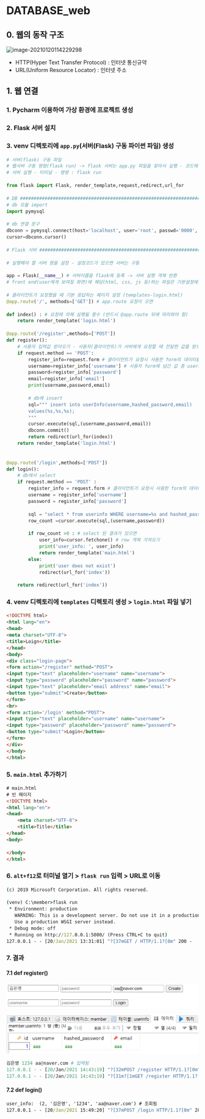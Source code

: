 # DATABASE_web

## 0. 웹의 동작 구조

![image-20210120114229298](C:%5CUsers%5Cuser%5CAppData%5CRoaming%5CTypora%5Ctypora-user-images%5Cimage-20210120114229298.png)

- HTTP(Hyper Text Transfer Protocol) : 인터넷 통신규약
- URL(Uniform Resource Locator) : 인터넷 주소



## 1. 웹 연결

### 1. Pycharm 이용하여 가상 환경에 프로젝트 생성

### 2. Flask 서버 설치

### 3. venv 디렉토리에 `app.py`(서버(Flask) 구동 파이썬 파일) 생성

```python
# 서버(flask) 구동 파일
# 웹서버 구동 명령(flask run) -> flask 서버는 app.py 파일을 찾아서 실행 - 코드에 실행 코드를 찾아서 서버 구동
# 서버 실행 - 터미널 - 명령 : flask run

from flask import Flask, render_template,request,redirect,url_for

# DB #########################################################################
# db 모듈 import
import pymysql

# db 연결 문구
dbconn = pymysql.connect(host='localhost', user='root', passwd='0000', db='member',charset='utf8')
cursor=dbconn.cursor()

# Flask 서버 #########################################################################

# 실행해야 할 서버 명을 설정 - 설정코드가 있으면 서버는 구동

app = Flask(__name__) # 서버이름을 flask에 등록 -> 서버 실행 객체 반환
# front end(user에게 보여질 화면)에 해당(html, css, js 등)하는 파일은 기본설정에는 templates 디렉터리에 저장되어 있어야 함

# 클라이언트가 요청했을 때 기본 응답하는 페이지 설정 (templates-login.html)
@app.route('/', methods=['GET']) # app.route 요청이 오면

def index() : # 요청에 의해 실행될 함수 (반드시 @app.route 뒤에 따라와야 함)
    return render_template('login.html')

@app.route('/register',methods=['POST'])
def register():
    # 사용자 입력값 받아오기 - 사용자(클라이언트)가 서버에게 요청할 때 전달한 값을 받으려면 request 객체 사용
    if request.method == 'POST':
        register_info=request.form # 클라이언트가 요청시 사용한 form의 데이터를 반환
        username=register_info['username'] # 사용자 form에 넘긴 값 중 username 이라는 키 값이 있으면 변수에 입력
        password=register_info['password']
        email=register_info['email']
        print(username,password,email)

        # db에 insert
        sql=""" insert into userInfo(username,hashed_password,email)
        values(%s,%s,%s);
        """
        cursor.execute(sql,(username,password,email))
        dbconn.commit()
        return redirect(url_for(index))
    return render_template('login.html')


@app.route('/login',methods=['POST'])
def login():
    # db에서 select
    if request.method == 'POST' :
        register_info = request.form # 클라이언트가 요청시 사용한 form의 데이터를 반환
        username = register_info['username']
        password = register_info['password']

        sql = "select * from userinfo WHERE username=%s and hashed_password=%s"
        row_count =cursor.execute(sql,(username,password))

        if row_count >0 : # select 된 결과가 있으면
            user_info=cursor.fetchone() # row 객체 가져오기
            print('user_info: ', user_info)
            return render_template('main.html')
        else:
            print('user does not exist')
            redirect(url_for('index'))

    return redirect(url_for('index'))
```

### 4. venv 디렉토리에 `templates` 디렉토리 생성 > `login.html` 파일 넣기

```html
<!DOCTYPE html>
<html lang="en">
<head>
<meta charset="UTF-8">
<title>Loign</title>
</head>
<body>
<div class="login-page">
<form action="/register" method="POST">
<input type="text" placeholder="username" name="username">
<input type="password" placeholder="password" name="password">
<input type="text" placeholder="email address" name="email">
<button type="submit">Create</button>
</form>
<br>
<form action='/login' method="POST">
<input type="text" placeholder="username" name="username">
<input type="password" placeholder="password" name="password">
<button type="submit">Login</button>
</form>
</div>
</body>
</html>
```



### 5. `main.html` 추가하기

```html
# main.html
# 빈 페이지
<!DOCTYPE html>
<html lang="en">
<head>
    <meta charset="UTF-8">
    <title>Title</title>
</head>
<body>

</body>
</html>
```



### 6. `alt+f12`로 터미널 열기 > `flask run` 입력 > URL로 이동

```cmd
(c) 2019 Microsoft Corporation. All rights reserved.

(venv) C:\member>flask run
 * Environment: production
   WARNING: This is a development server. Do not use it in a production deployment.
   Use a production WSGI server instead.
 * Debug mode: off
 * Running on http://127.0.0.1:5000/ (Press CTRL+C to quit)
127.0.0.1 - - [20/Jan/2021 13:31:01] "?[37mGET / HTTP/1.1?[0m" 200 -
```



### 7. 결과

#### 7.1 def register() 

![image-20210120144339360](md-images/image-20210120144339360.png)

![image-20210120144434058](md-images/image-20210120144434058.png)

```python
김은영 1234 aa@naver.com # 입력됨
127.0.0.1 - - [20/Jan/2021 14:43:19] "?[32mPOST /register HTTP/1.1?[0m" 302 -
127.0.0.1 - - [20/Jan/2021 14:43:19] "?[31m?[1mGET /register HTTP/1.1?[0m" 405 -
```



#### 7.2 def login() 

```cmd
user_info:  (2, '김은영', '1234', 'aa@naver.com') # 조회됨
127.0.0.1 - - [20/Jan/2021 15:49:20] "?[37mPOST /login HTTP/1.1?[0m" 200 -
```




